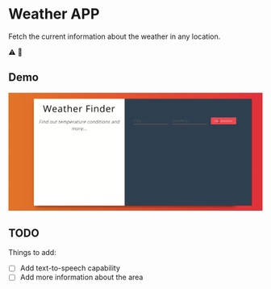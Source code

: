 # Weather APP

Fetch the current information about the weather in any location.

:warning: :construction:

## Demo

![Alt_Text](https://github.com/khwilo/weather_app/blob/master/public/weather_app_demo.gif)

## TODO

Things to add:
- [ ] Add text-to-speech capability
- [ ] Add more information about the area
